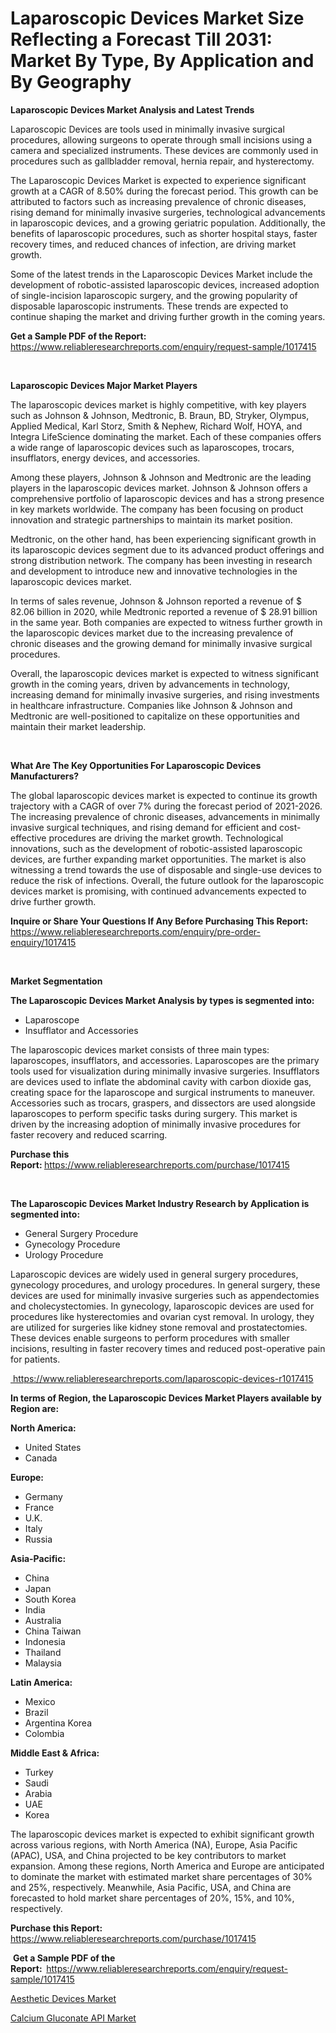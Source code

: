 <p><h1>Laparoscopic Devices Market Size Reflecting a Forecast Till 2031: Market By Type, By Application and By Geography</h1></p><p><strong>Laparoscopic Devices Market Analysis and Latest Trends</strong></p>
<p><p>Laparoscopic Devices are tools used in minimally invasive surgical procedures, allowing surgeons to operate through small incisions using a camera and specialized instruments. These devices are commonly used in procedures such as gallbladder removal, hernia repair, and hysterectomy.</p><p>The Laparoscopic Devices Market is expected to experience significant growth at a CAGR of 8.50% during the forecast period. This growth can be attributed to factors such as increasing prevalence of chronic diseases, rising demand for minimally invasive surgeries, technological advancements in laparoscopic devices, and a growing geriatric population. Additionally, the benefits of laparoscopic procedures, such as shorter hospital stays, faster recovery times, and reduced chances of infection, are driving market growth.</p><p>Some of the latest trends in the Laparoscopic Devices Market include the development of robotic-assisted laparoscopic devices, increased adoption of single-incision laparoscopic surgery, and the growing popularity of disposable laparoscopic instruments. These trends are expected to continue shaping the market and driving further growth in the coming years.</p></p>
<p><strong>Get a Sample PDF of the Report:&nbsp;</strong> <a href="https://www.reliableresearchreports.com/enquiry/request-sample/1017415">https://www.reliableresearchreports.com/enquiry/request-sample/1017415</a></p>
<p>&nbsp;</p>
<p><strong>Laparoscopic Devices Major Market Players</strong></p>
<p><p>The laparoscopic devices market is highly competitive, with key players such as Johnson & Johnson, Medtronic, B. Braun, BD, Stryker, Olympus, Applied Medical, Karl Storz, Smith & Nephew, Richard Wolf, HOYA, and Integra LifeScience dominating the market. Each of these companies offers a wide range of laparoscopic devices such as laparoscopes, trocars, insufflators, energy devices, and accessories.</p><p>Among these players, Johnson & Johnson and Medtronic are the leading players in the laparoscopic devices market. Johnson & Johnson offers a comprehensive portfolio of laparoscopic devices and has a strong presence in key markets worldwide. The company has been focusing on product innovation and strategic partnerships to maintain its market position.</p><p>Medtronic, on the other hand, has been experiencing significant growth in its laparoscopic devices segment due to its advanced product offerings and strong distribution network. The company has been investing in research and development to introduce new and innovative technologies in the laparoscopic devices market.</p><p>In terms of sales revenue, Johnson & Johnson reported a revenue of $ 82.06 billion in 2020, while Medtronic reported a revenue of $ 28.91 billion in the same year. Both companies are expected to witness further growth in the laparoscopic devices market due to the increasing prevalence of chronic diseases and the growing demand for minimally invasive surgical procedures.</p><p>Overall, the laparoscopic devices market is expected to witness significant growth in the coming years, driven by advancements in technology, increasing demand for minimally invasive surgeries, and rising investments in healthcare infrastructure. Companies like Johnson & Johnson and Medtronic are well-positioned to capitalize on these opportunities and maintain their market leadership.</p></p>
<p>&nbsp;</p>
<p><strong>What Are The Key Opportunities For Laparoscopic Devices Manufacturers?</strong></p>
<p><p>The global laparoscopic devices market is expected to continue its growth trajectory with a CAGR of over 7% during the forecast period of 2021-2026. The increasing prevalence of chronic diseases, advancements in minimally invasive surgical techniques, and rising demand for efficient and cost-effective procedures are driving the market growth. Technological innovations, such as the development of robotic-assisted laparoscopic devices, are further expanding market opportunities. The market is also witnessing a trend towards the use of disposable and single-use devices to reduce the risk of infections. Overall, the future outlook for the laparoscopic devices market is promising, with continued advancements expected to drive further growth.</p></p>
<p><strong>Inquire or Share Your Questions If Any Before Purchasing This Report:</strong> <a href="https://www.reliableresearchreports.com/enquiry/pre-order-enquiry/1017415">https://www.reliableresearchreports.com/enquiry/pre-order-enquiry/1017415</a></p>
<p>&nbsp;</p>
<p><strong>Market Segmentation</strong></p>
<p><strong>The Laparoscopic Devices Market Analysis by types is segmented into:</strong></p>
<p><ul><li>Laparoscope</li><li>Insufflator and Accessories</li></ul></p>
<p><p>The laparoscopic devices market consists of three main types: laparoscopes, insufflators, and accessories. Laparoscopes are the primary tools used for visualization during minimally invasive surgeries. Insufflators are devices used to inflate the abdominal cavity with carbon dioxide gas, creating space for the laparoscope and surgical instruments to maneuver. Accessories such as trocars, graspers, and dissectors are used alongside laparoscopes to perform specific tasks during surgery. This market is driven by the increasing adoption of minimally invasive procedures for faster recovery and reduced scarring.</p></p>
<p><strong>Purchase this Report:&nbsp;</strong><a href="https://www.reliableresearchreports.com/purchase/1017415">https://www.reliableresearchreports.com/purchase/1017415</a></p>
<p>&nbsp;</p>
<p><strong>The Laparoscopic Devices Market Industry Research by Application is segmented into:</strong></p>
<p><ul><li>General Surgery Procedure</li><li>Gynecology Procedure</li><li>Urology Procedure</li></ul></p>
<p><p>Laparoscopic devices are widely used in general surgery procedures, gynecology procedures, and urology procedures. In general surgery, these devices are used for minimally invasive surgeries such as appendectomies and cholecystectomies. In gynecology, laparoscopic devices are used for procedures like hysterectomies and ovarian cyst removal. In urology, they are utilized for surgeries like kidney stone removal and prostatectomies. These devices enable surgeons to perform procedures with smaller incisions, resulting in faster recovery times and reduced post-operative pain for patients.</p></p>
<p><a href="https://www.reliableresearchreports.com/laparoscopic-devices-r1017415">&nbsp;https://www.reliableresearchreports.com/laparoscopic-devices-r1017415</a></p>
<p><strong>In terms of Region, the Laparoscopic Devices Market Players available by Region are:</strong></p>
<p>
    <p> <strong> North America: </strong>
        <ul>
            <li>United States</li>
            <li>Canada</li>
        </ul>
        </p> 
    <p> <strong> Europe: </strong>
        <ul>
            <li>Germany</li>
            <li>France</li>
            <li>U.K.</li>
            <li>Italy</li>
            <li>Russia</li>
        </ul>
        </p> 
    <p> <strong> Asia-Pacific: </strong>
        <ul>
            <li>China</li>
            <li>Japan</li>
            <li>South Korea</li>
            <li>India</li>
            <li>Australia</li>
            <li>China Taiwan</li>
            <li>Indonesia</li>
            <li>Thailand</li>
            <li>Malaysia</li>
        </ul>
        </p> 
    <p> <strong> Latin America: </strong>
        <ul>
            <li>Mexico</li>
            <li>Brazil</li>
            <li>Argentina Korea</li>
            <li>Colombia</li>
        </ul>
        </p> 
    <p> <strong> Middle East & Africa: </strong>
        <ul>
            <li>Turkey</li>
            <li>Saudi</li>
            <li>Arabia</li>
            <li>UAE</li>
            <li>Korea</li>
        </ul>
    </p>
    </p>
<p><p>The laparoscopic devices market is expected to exhibit significant growth across various regions, with North America (NA), Europe, Asia Pacific (APAC), USA, and China projected to be key contributors to market expansion. Among these regions, North America and Europe are anticipated to dominate the market with estimated market share percentages of 30% and 25%, respectively. Meanwhile, Asia Pacific, USA, and China are forecasted to hold market share percentages of 20%, 15%, and 10%, respectively.</p></p>
<p><strong>Purchase this Report: </strong><a href="https://www.reliableresearchreports.com/purchase/1017415">https://www.reliableresearchreports.com/purchase/1017415</a></p>
<p>&nbsp;<strong>Get a Sample PDF of the Report:&nbsp;&nbsp;</strong><a href="https://www.reliableresearchreports.com/enquiry/request-sample/1017415">https://www.reliableresearchreports.com/enquiry/request-sample/1017415</a></p>
<p><strong></strong></p>
<p><p><a href="https://github.com/MyrtisWest1/Market-Research-Report-List-1/blob/main/aesthetic-devices-market.md">Aesthetic Devices Market</a></p><p><a href="https://issuu.com/reportprime-2/docs/calcium-gluconate-api-market-size-2030.pptx">Calcium Gluconate API Market</a></p></p>